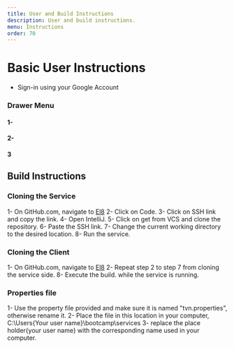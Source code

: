 ```yaml
---
title: User and Build Instructions 
description: User and build instructions.
menu: Instructions
order: 70
---
```


# Basic User Instructions
- Sign-in using your Google Account

### Drawer Menu

#### 1- 


#### 2- 


#### 3


### 


## Build Instructions

### Cloning the Service

1- On GitHub.com, navigate to [El8](https://github.com/the-volunteer-network/tvn-service)
2- Click on Code.
3- Click on SSH link and copy the link.
4- Open IntelliJ.
5- Click on get from VCS and clone the repository.
6- Paste the SSH link.
7- Change the current working directory to the desired location.
8- Run the service.

### Cloning the Client
1- On GitHub.com, navigate to [El8](https://github.com/the-volunteer-network/tvn-client)
2- Repeat step 2 to step 7 from cloning the service side.
8- Execute the build. while the service is running.

### Properties file
1- Use the property file provided and make sure it is named "tvn.properties", otherwise rename it.
2- Place the file in this location in your computer, C:\Users\{Your user name}\bootcamp\services
3- replace the place holder{your user name} with the corresponding name used in your computer.



        
    